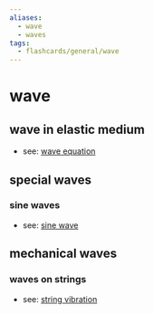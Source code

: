 ```yaml
---
aliases:
  - wave
  - waves
tags:
  - flashcards/general/wave
---
```


# wave

## wave in elastic medium

- see: [wave equation](wave%20equation.md)

## special waves

### sine waves

- see: [sine wave](sine%20wave.md)

## mechanical waves

### waves on strings

- see: [string vibration](string%20vibration.md)
